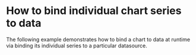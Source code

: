 # How to bind individual chart series to data


<p>The following example demonstrates how to bind a chart to data at runtime via binding its individual series to a particular datasource.</p>

<br/>


